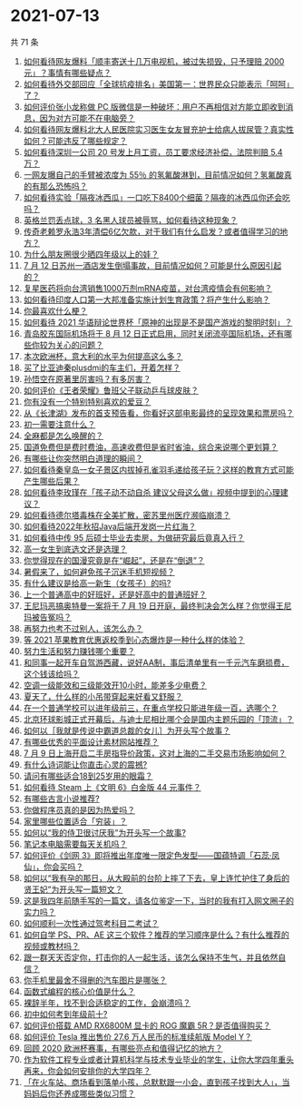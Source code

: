 # 2021-07-13

共 71 条

<!-- BEGIN -->
<!-- 最后更新时间 Tue Jul 13 2021 07:01:59 GMT+0800 (China Standard Time) -->

1. [如何看待网友爆料「顺丰寄送十几万电视机，被过失损毁，只予理赔 2000
   元」？事情有哪些疑点？](https://www.zhihu.com/question/458784986)
2. [如何看待外交部回应「全球抗疫排名」美国第一：世界民众只能表示「呵呵」了？](https://www.zhihu.com/question/471798111)
3. [如何评价张小龙称做 PC
   版微信是一种破坏：用户不再相信对方能立即收到消息，因为对方可能不在电脑旁？](https://www.zhihu.com/question/471759055)
4. [如何看待网友爆料北大人民医院实习医生女友冒充护士给病人拔尿管？真实性如何？可能违反了哪些规定？](https://www.zhihu.com/question/471790162)
5. [如何看待深圳一公司 20 号发上月工资，员工要求经济补偿，法院判赔 5.4
   万？](https://www.zhihu.com/question/471726471)
6. [一网友曝自己的手臂被浓度为 55％
   的氢氟酸淋到，目前情况如何？氢氟酸真的有那么恐怖吗？](https://www.zhihu.com/question/471598267)
7. [如何看待实验「隔夜冰西瓜」一口吃下8400个细菌？隔夜的冰西瓜你还会吃吗？](https://www.zhihu.com/question/471317641)
8. [英格兰罚丢点球，3 名黑人球员被辱骂，如何看待这种现象？](https://www.zhihu.com/question/471779840)
9. [传奇老赖罗永浩3年清偿6亿欠款，对于我们有什么启发？或者值得学习的地方？](https://www.zhihu.com/question/470804093)
10. [为什么朋友圈很少晒四年级以上的娃？](https://www.zhihu.com/question/462953490)
11. [7 月 12
    日苏州一酒店发生倒塌事故，目前情况如何？可能是什么原因引起的？](https://www.zhihu.com/question/471831440)
12. [复星医药将向台湾销售1000万剂mRNA疫苗，对台湾疫情会有何影响？](https://www.zhihu.com/question/471631426)
13. [如何看待印度人口第一大邦准备实施计划生育政策？将产生什么影响？](https://www.zhihu.com/question/471723127)
14. [你最喜欢什么梗？](https://www.zhihu.com/question/288135220)
15. [如何看待 2021
    华语辩论世界杯「原神的出现是不是国产游戏的黎明时刻」？](https://www.zhihu.com/question/471708835)
16. [青岛胶东国际机场将于 8 月 12
    日正式启用，同时关闭流亭国际机场，还有哪些你较为关心的问题？](https://www.zhihu.com/question/471718633)
17. [本次欧洲杯，意大利的水平为何提高这么多？](https://www.zhihu.com/question/470248238)
18. [买了比亚迪秦plusdmi的车主们，开着怎样？](https://www.zhihu.com/question/461272564)
19. [孙悟空在原著里厉害吗？有多厉害？](https://www.zhihu.com/question/317829973)
20. [如何评价《王者荣耀》鲁班父子联动乒乓球皮肤？](https://www.zhihu.com/question/470666998)
21. [你有没有一个特别特别喜欢的爱豆？](https://www.zhihu.com/question/471379389)
22. [从《长津湖》发布的首支预告看，你看好这部电影最终的呈现效果和票房吗？](https://www.zhihu.com/question/471713940)
23. [初一需要注意什么？](https://www.zhihu.com/question/470961386)
24. [全麻都是怎么唤醒的？](https://www.zhihu.com/question/466561520)
25. [国道免费但是费时费油，高速收费但是省时省油，综合来说哪个更划算？](https://www.zhihu.com/question/470118462)
26. [有哪些让你突然明白道理的瞬间？](https://www.zhihu.com/question/63810094)
27. [如何看待秦皇岛一女子景区内拔掉孔雀羽毛递给孩子玩？这样的教育方式可能产生哪些后果？](https://www.zhihu.com/question/471674496)
28. [如何看待李玫瑾在「孩子动不动自杀
    建议父母这么做」视频中提到的心理建议？](https://www.zhihu.com/question/471634095)
29. [如何看待德尔塔毒株在全美扩散，密苏里州医疗濒临崩溃？](https://www.zhihu.com/question/471555278)
30. [如何看待2022年秋招Java后端开发岗一片红海？](https://www.zhihu.com/question/471105298)
31. [如何看待中传 95 后硕士毕业去卖房，为做研究最后竟真入行？](https://www.zhihu.com/question/471727728)
32. [高一女生到底选文还是选理？](https://www.zhihu.com/question/462365131)
33. [你觉得现在的国漫究竟是在“崛起”，还是在“倒退”？](https://www.zhihu.com/question/470428413)
34. [暑假来了，如何避免孩子沉迷手机短视频？](https://www.zhihu.com/question/471097062)
35. [有什么建议是给高一新生（女孩子）的吗?](https://www.zhihu.com/question/470497705)
36. [上一个普通高中的好班好，还是好高中的普通班好？](https://www.zhihu.com/question/471616938)
37. [王尼玛恶搞奥特曼一案将于 7 月 19
    日开庭，最终判决会怎么样？你觉得王尼玛被告冤吗？](https://www.zhihu.com/question/471139974)
38. [再努力也考不过别人，该怎么办？](https://www.zhihu.com/question/470612132)
39. [等 2021 苹果教育优惠返校季到心态爆炸是一种什么样的体验？](https://www.zhihu.com/question/471063336)
40. [努力生活和努力赚钱哪个重要？](https://www.zhihu.com/question/469544195)
41. [和同事一起开车自驾游西藏，说好AA制，事后清单里有一千元汽车磨损费，这个钱该给吗？](https://www.zhihu.com/question/465716749)
42. [空调一级能效和三级能效开10小时，能差多少电费？](https://www.zhihu.com/question/329341284)
43. [夏天了，什么样的小吊带穿起来好看又舒服？](https://www.zhihu.com/question/467022624)
44. [在一个普通学校可以进年级前三，在重点学校只能进年级一百，选哪个？](https://www.zhihu.com/question/461739253)
45. [北京环球影城正式开幕后，与迪士尼相比哪个会是国内主题乐园的「顶流」？](https://www.zhihu.com/question/470467852)
46. [如何以［我就是传说中霸道总裁的女儿］为开头写个故事？](https://www.zhihu.com/question/455867035)
47. [有哪些优秀的平面设计素材网站推荐？](https://www.zhihu.com/question/20396362)
48. [7 月 9
    日上海开启二手房指导价政策，这对上海的二手交易市场影响如何？](https://www.zhihu.com/question/471152148)
49. [有什么诗词能让你直击心灵的震撼?](https://www.zhihu.com/question/469866078)
50. [请问有哪些适合18到25岁用的眼霜？](https://www.zhihu.com/question/322847034)
51. [如何看待 Steam 上《文明 6》白金版 44 元事件？](https://www.zhihu.com/question/471083947)
52. [有哪些古言小说推荐?](https://www.zhihu.com/question/407505153)
53. [你做程序员真的是因为热爱吗？](https://www.zhihu.com/question/453885905)
54. [家里哪些位置适合「穷装」？](https://www.zhihu.com/question/441324496)
55. [如何以“我的侍卫很讨厌我”为开头写一个故事?](https://www.zhihu.com/question/440852420)
56. [笔记本电脑需要每天关机吗？](https://www.zhihu.com/question/424633596)
57. [如何评价《剑网
    3》即将推出年度唯一限定色发型——国蕴特调「石蕊·凤仙」，你会买吗？](https://www.zhihu.com/question/471717436)
58. [如何以“我有孕的那日，从大殿前的台阶上摔了下去，皇上连忙护住了身后的贤王妃”为开头写一篇短文？](https://www.zhihu.com/question/424583928)
59. [这是我四年前随手写的一篇文，请各位鉴定一下，当时的我有打入网文圈子的实力吗？](https://www.zhihu.com/question/471660118)
60. [如何顺利一次性通过驾考科目二考试？](https://www.zhihu.com/question/24518251)
61. [如何自学 PS、PR、AE
    这三个软件？推荐的学习顺序是什么？有什么推荐的视频或教材吗？](https://www.zhihu.com/question/38197869)
62. [跟一群天天否定你，打击你的人一起生活，该怎么保持不生气，并且依然自信？](https://www.zhihu.com/question/470883728)
63. [你手机里最舍不得删的汽车图片是哪张？](https://www.zhihu.com/question/468845093)
64. [函数式编程的核心价值是什么？](https://www.zhihu.com/question/471098472)
65. [裸辞半年，找不到合适稳定的工作，会崩溃吗？](https://www.zhihu.com/question/470055976)
66. [初中如何考到年级前十?](https://www.zhihu.com/question/353434774)
67. [如何评价搭载 AMD RX6800M 显卡的 ROG 魔霸
    5R？是否值得购买？](https://www.zhihu.com/question/471650688)
68. [如何评价 Tesla 推出售价 27.6 万人民币的标准续航版 Model
    Y？](https://www.zhihu.com/question/470837546)
69. [回顾 2020 欧洲杯赛事，有哪些亮点和值得记忆的地方？](https://www.zhihu.com/question/471538861)
70. [作为软件工程专业或者计算机科学与技术专业毕业的学生，让你大学四年重头再来，你会如何安排你的大学四年？](https://www.zhihu.com/question/426053091)
71. [「在火车站、商场看到落单小孩，总默默跟一小会，直到孩子找到大人」，当妈妈后你还养成哪些类似习惯？](https://www.zhihu.com/question/471287409)

<!-- END -->
